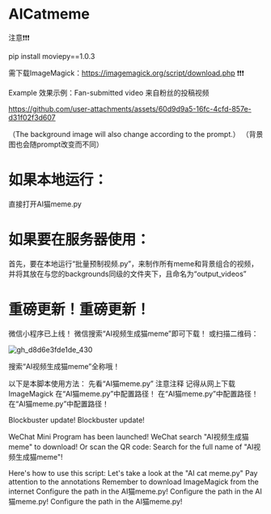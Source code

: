 # AICatmeme
注意❗❗❗

pip install moviepy==1.0.3

需下载ImageMagick：https://imagemagick.org/script/download.php ❗❗❗

Example 效果示例：Fan-submitted video 来自粉丝的投稿视频

https://github.com/user-attachments/assets/60d9d9a5-16fc-4cfd-857e-d31f02f3d607

（The background image will also change according to the prompt.）
（背景图也会随prompt改变而不同）

# 如果本地运行：
直接打开AI猫meme.py

# 如果要在服务器使用：
首先，要在本地运行“批量预制视频.py”，来制作所有meme和背景组合的视频，并将其放在与您的backgrounds同级的文件夹下，且命名为“output_videos”
 
# 重磅更新！重磅更新！

微信小程序已上线！
微信搜索“AI视频生成猫meme”即可下载！
或扫描二维码：

![gh_d8d6e3fde1de_430](https://github.com/user-attachments/assets/4d2ec73b-c029-4d11-beb4-95c45fd2d9fc)

搜索“AI视频生成猫meme”全称哦！

以下是本脚本使用方法：
先看“AI猫meme.py”
注意注释
记得从网上下载ImageMagick
在“AI猫meme.py”中配置路径！
在“AI猫meme.py”中配置路径！
在“AI猫meme.py”中配置路径！


Blockbuster update! Blockbuster update!

WeChat Mini Program has been launched!
WeChat search "AI视频生成猫meme" to download!
Or scan the QR code:
Search for the full name of "AI视频生成猫meme"!

Here's how to use this script:
Let's take a look at the "AI cat meme.py"
Pay attention to the annotations
Remember to download ImageMagick from the internet
Configure the path in the AI猫meme.py!
Configure the path in the AI猫meme.py!
Configure the path in the AI猫meme.py!

